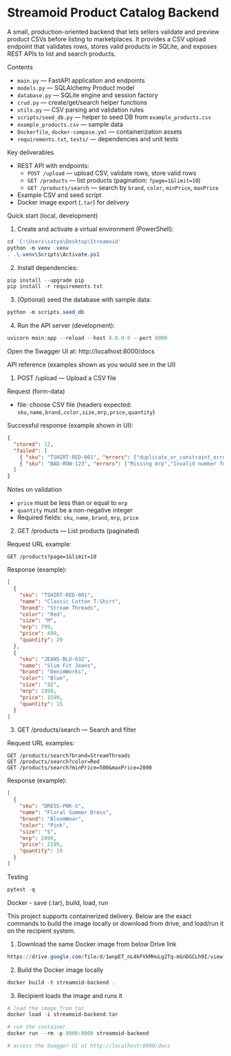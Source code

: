 # Streamoid Product Catalog Backend

A small, production-oriented backend that lets sellers validate and preview product CSVs before listing to marketplaces. It provides a CSV upload endpoint that validates rows, stores valid products in SQLite, and exposes REST APIs to list and search products.

Contents
- `main.py` — FastAPI application and endpoints
- `models.py` — SQLAlchemy Product model
- `database.py` — SQLite engine and session factory
- `crud.py` — create/get/search helper functions
- `utils.py` — CSV parsing and validation rules
- `scripts/seed_db.py` — helper to seed DB from `example_products.csv`
- `example_products.csv` — sample data
- `Dockerfile`, `docker-compose.yml` — containerization assets
- `requirements.txt`, `tests/` — dependencies and unit tests

Key deliverables
- REST API with endpoints:
  - `POST /upload` — upload CSV, validate rows, store valid rows
  - `GET /products` — list products (pagination: `?page=1&limit=10`)
  - `GET /products/search` — search by `brand`, `color`, `minPrice`, `maxPrice`
- Example CSV and seed script
- Docker image export (`.tar`) for delivery

Quick start (local, development)
1. Create and activate a virtual environment (PowerShell):
```powershell
cd 'C:\Users\satya\Desktop\Streamoid'
python -m venv .venv
. .\.venv\Scripts\Activate.ps1
```
2. Install dependencies:
```powershell
pip install --upgrade pip
pip install -r requirements.txt
```
3. (Optional) seed the database with sample data:
```powershell
python -m scripts.seed_db
```
4. Run the API server (development):
```powershell
uvicorn main:app --reload --host 0.0.0.0 --port 8000
```
Open the Swagger UI at: http://localhost:8000/docs

API reference (examples shown as you would see in the UI)

1) POST /upload — Upload a CSV file

Request (form-data)
- file: choose CSV file (headers expected: `sku,name,brand,color,size,mrp,price,quantity`)

Successful response (example shown in UI):
```json
{
  "stored": 12,
  "failed": [
    { "sku": "TSHIRT-RED-001", "errors": ["duplicate_or_constraint_error"] },
    { "sku": "BAD-ROW-123", "errors": ["Missing mrp","Invalid number format"] }
  ]
}
```

Notes on validation
- `price` must be less than or equal to `mrp`
- `quantity` must be a non-negative integer
- Required fields: `sku`, `name`, `brand`, `mrp`, `price`

2) GET /products — List products (paginated)

Request URL example:
```
GET /products?page=1&limit=10
```

Response (example):
```json
[
  {
    "sku": "TSHIRT-RED-001",
    "name": "Classic Cotton T-Shirt",
    "brand": "Stream Threads",
    "color": "Red",
    "size": "M",
    "mrp": 799,
    "price": 499,
    "quantity": 20
  },
  {
    "sku": "JEANS-BLU-032",
    "name": "Slim Fit Jeans",
    "brand": "DenimWorks",
    "color": "Blue",
    "size": "32",
    "mrp": 1999,
    "price": 1599,
    "quantity": 15
  }
]
```

3) GET /products/search — Search and filter

Request URL examples:
```
GET /products/search?brand=StreamThreads
GET /products/search?color=Red
GET /products/search?minPrice=500&maxPrice=2000
```

Response (example):
```json
[
  {
    "sku": "DRESS-PNK-S",
    "name": "Floral Summer Dress",
    "brand": "BloomWear",
    "color": "Pink",
    "size": "S",
    "mrp": 2499,
    "price": 2199,
    "quantity": 10
  }
]
```

Testing
```powershell
pytest -q
```

Docker - save (.tar), build, load, run

This project supports containerized delivery. Below are the exact commands to build the image locally or download from drive, and load/run it on the recipient system.

1) Download the same Docker image from below Drive link
```powershell
https://drive.google.com/file/d/1wnpET_nL4kFVkMHuLg2Tq-mGnDGCLh9I/view?usp=sharing
```

2) Build the Docker image locally
```powershell
docker build -t streamoid-backend .
```

3) Recipient loads the image and runs it
```powershell
# load the image from tar
docker load -i streamoid-backend.tar

# run the container
docker run --rm -p 8000:8000 streamoid-backend

# access the Swagger UI at http://localhost:8000/docs
```
